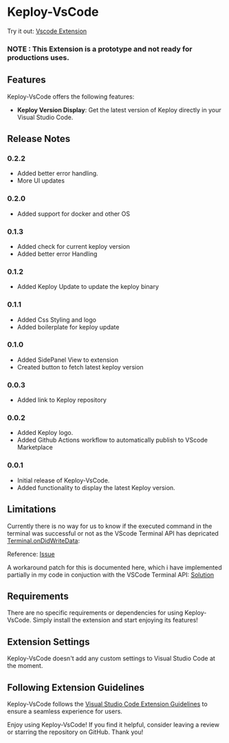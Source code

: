 # Keploy-VsCode 

Try it out: [Vscode Extension](https://marketplace.visualstudio.com/items?itemName=Akash-Singh04.heykeploy)

### NOTE : This Extension is a prototype and not ready for productions uses.

## Features

Keploy-VsCode offers the following features:

- **Keploy Version Display**: Get the latest version of Keploy directly in your Visual Studio Code.


## Release Notes

### 0.2.2
- Added better error handling.
- More UI updates


### 0.2.0

- Added support for docker and other OS

### 0.1.3

- Added check for current keploy version
- Added better error Handling 

### 0.1.2

- Added Keploy Update to update the keploy binary 

### 0.1.1

- Added Css Styling and logo
- Added boilerplate for keploy update

### 0.1.0

- Added SidePanel View to extension
- Created button to fetch latest keploy version

### 0.0.3

- Added link to Keploy repository

### 0.0.2

- Added Keploy logo.
- Added Github Actions workflow to automatically publish to VScode Marketplace

### 0.0.1

- Initial release of Keploy-VsCode.
- Added functionality to display the latest Keploy version.


## Limitations

Currently there is no way for us to know if the executed command in the terminal was successful or not as the VScode Terminal API has depricated [Terminal.onDidWriteData](https://github.com/microsoft/vscode/issues/78574): 

Reference: [Issue](https://stackoverflow.com/a/62774501)

A workaround patch for this is documented here, which i have implemented partially in my code in conjuction with the VSCode Terminal API: [Solution](https://stackoverflow.com/a/67732928)

## Requirements

There are no specific requirements or dependencies for using Keploy-VsCode. Simply install the extension and start enjoying its features!

## Extension Settings

Keploy-VsCode doesn't add any custom settings to Visual Studio Code at the moment.

## Following Extension Guidelines

Keploy-VsCode follows the [Visual Studio Code Extension Guidelines](https://code.visualstudio.com/api/references/extension-guidelines) to ensure a seamless experience for users.



Enjoy using Keploy-VsCode! If you find it helpful, consider leaving a review or starring the repository on GitHub. Thank you!
